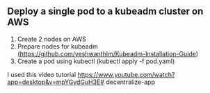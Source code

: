 ## Deploy a single pod to a kubeadm cluster on AWS

1. Create 2 nodes on AWS
2. Prepare nodes for kubeadm (https://github.com/yeshwanthlm/Kubeadm-Installation-Guide)
3. Create a pod using kubectl (kubectl apply -f pod.yaml)

I used this video tutorial
https://www.youtube.com/watch?app=desktop&v=mpYGydGuH3E# decentralize-app
